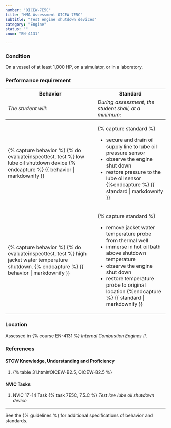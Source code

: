 ```yaml
---
number: "OICEW-7E5C"
title: "MMA Assessment OICEW-7E5C"
subtitle: "Test engine shutdown devices"
category: "Engine"
status: ""
cnum: "EN-4131"

---
```

### Condition

On a vessel of at least 1,000 HP, on a simulator, or in a laboratory.

### Performance requirement 

<table width='100%' class='Guidelines'>
 <thead>
 <tr>
     <th class='thirty'>Behavior</th>
     <th class='seventy'>Standard</th>
 </tr>
 <tr>
     <td><em>The student will:</em></td>
     <td><em>During assessment, the student shall, at a minimum:</em></td>
 </tr>
 </thead>
 <tbody>
 

<tr><td>

{% capture behavior %}
{% do evaluateinspecttest, test %} low lube oil shutdown device
{% endcapture %}
{{ behavior | markdownify }}

</td><td>

{% capture standard %}
* secure and drain oil supply line to lube oil pressure sensor
* observe the engine shut down
* restore pressure to the lube oil sensor
{%endcapture %}
{{ standard | markdownify }}

</td></tr>



<tr><td>

{% capture behavior %}
{% do evaluateinspecttest, test %} high jacket water temperature shutdown.
{% endcapture %}
{{ behavior | markdownify }}

</td><td>

{% capture standard %}
* remove jacket water temperature probe from thermal well
* immerse in hot oil bath above shutdown temperature
* observe the engine shut down
* restore temperature probe to original location
{%endcapture %}
{{ standard | markdownify }}

</td></tr>



 </tbody>
 </table>

### Location

Assessed in  {% course  EN-4131 %}  *Internal Combustion Engines II*.

### References

#### STCW Knowledge, Understanding and Proficiency

1. {% table 31.html#OICEW-B2.5, OICEW-B2.5 %}


#### NVIC Tasks

1. NVIC 17-14 Task {% task 7E5C, 7.5.C %} *Test low lube oil shutdown device*



***



See the {% guidelines %} for additional specifications of behavior and standards.